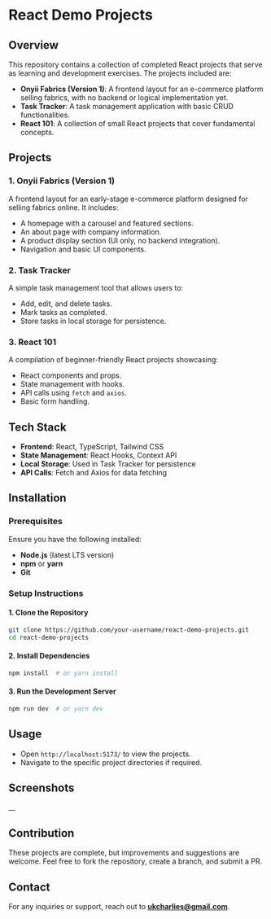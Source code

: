 # React Demo Projects

## Overview
This repository contains a collection of completed React projects that serve as learning and development exercises. The projects included are:
- **Onyii Fabrics (Version 1)**: A frontend layout for an e-commerce platform selling fabrics, with no backend or logical implementation yet.
- **Task Tracker**: A task management application with basic CRUD functionalities.
- **React 101**: A collection of small React projects that cover fundamental concepts.

## Projects

### 1. **Onyii Fabrics (Version 1)**
A frontend layout for an early-stage e-commerce platform designed for selling fabrics online. It includes:
- A homepage with a carousel and featured sections.
- An about page with company information.
- A product display section (UI only, no backend integration).
- Navigation and basic UI components.

### 2. **Task Tracker**
A simple task management tool that allows users to:
- Add, edit, and delete tasks.
- Mark tasks as completed.
- Store tasks in local storage for persistence.

### 3. **React 101**
A compilation of beginner-friendly React projects showcasing:
- React components and props.
- State management with hooks.
- API calls using `fetch` and `axios`.
- Basic form handling.

## Tech Stack
- **Frontend**: React, TypeScript, Tailwind CSS
- **State Management**: React Hooks, Context API
- **Local Storage**: Used in Task Tracker for persistence
- **API Calls**: Fetch and Axios for data fetching

## Installation

### Prerequisites
Ensure you have the following installed:
- **Node.js** (latest LTS version)
- **npm** or **yarn**
- **Git**

### Setup Instructions

#### 1. Clone the Repository
```sh
git clone https://github.com/your-username/react-demo-projects.git
cd react-demo-projects
```

#### 2. Install Dependencies
```sh
npm install  # or yarn install
```

#### 3. Run the Development Server
```sh
npm run dev  # or yarn dev
```

## Usage
- Open `http://localhost:5173/` to view the projects.
- Navigate to the specific project directories if required.

## Screenshots
__
## Contribution
These projects are complete, but improvements and suggestions are welcome. Feel free to fork the repository, create a branch, and submit a PR.

## Contact
For any inquiries or support, reach out to **ukcharlies@gmail.com**.

